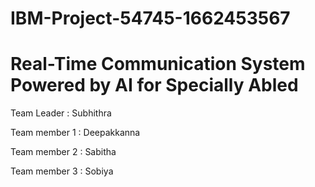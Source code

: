 # IBM-Project-54745-1662453567
# Real-Time Communication System Powered by AI for Specially Abled
 Team Leader : Subhithra

Team member 1 : Deepakkanna

Team member 2 : Sabitha

Team member 3 : Sobiya
